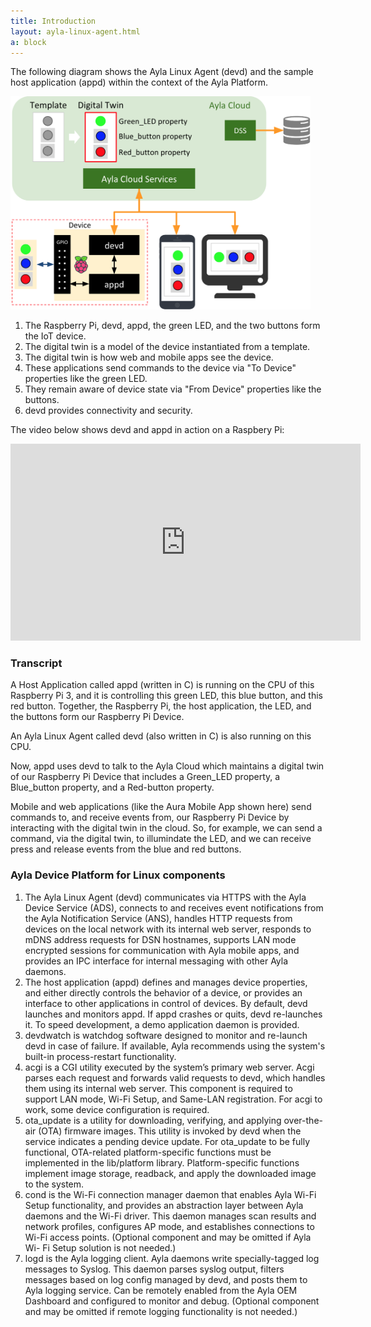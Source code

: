 ```yaml
---
title: Introduction
layout: ayla-linux-agent.html
a: block
---
```


The following diagram shows the Ayla Linux Agent (devd) and the sample host application (appd) within the context of the Ayla Platform.

<img src="ayla-platform-led-button.png" width="480">

1. The Raspberry Pi, devd, appd, the green LED, and the two buttons form the IoT device.
1. The digital twin is a model of the device instantiated from a template.
1. The digital twin is how web and mobile apps see the device. 
1. These applications send commands to the device via "To Device" properties like the green LED.
1. They remain aware of device state via "From Device" properties like the buttons.
1. devd provides connectivity and security.

The video below shows devd and appd in action on a Raspbery Pi:

<iframe 
  width="560" 
  height="315" 
  src="https://www.youtube.com/embed/aDdyFeo2A5E?rel=0&amp;showinfo=0" 
  frameborder="0" 
  allow="autoplay; 
  encrypted-media" 
  allowfullscreen>
</iframe>

### Transcript

A Host Application called appd (written in C) is running on the CPU of this Raspberry Pi 3, and it is controlling this green LED, this blue button, and this red button. Together, the Raspberry Pi, the host application, the LED, and the buttons form our Raspberry Pi Device.

An Ayla Linux Agent called devd (also written in C) is also running on this CPU.

Now, appd uses devd to talk to the Ayla Cloud which maintains a digital twin of our Raspberry Pi Device that includes a Green_LED property, a Blue_button property, and a Red-button property.

Mobile and web applications (like the Aura Mobile App shown here) send commands to, and receive events from, our Raspberry Pi Device by interacting with the digital twin in the cloud. So, for example, we can send a command, via the digital twin, to illumindate the LED, and we can receive press and release events from the blue and red buttons.

### Ayla Device Platform for Linux components

1. The Ayla Linux Agent (devd) communicates via HTTPS with the Ayla Device Service (ADS), connects to and receives event notifications from the Ayla Notification Service (ANS), handles HTTP requests from devices on the local network with its internal web server, responds to mDNS address requests for DSN hostnames, supports LAN mode encrypted sessions for communication with Ayla mobile apps, and provides an IPC interface for internal messaging with other Ayla daemons.
1. The host application (appd) defines and manages device properties, and either directly controls the behavior of a device, or provides an interface to other applications in control of devices. By default, devd launches and monitors appd. If appd crashes or quits, devd re-launches it. To speed development, a demo application daemon is provided.
1. devdwatch is watchdog software designed to monitor and re-launch devd in case of failure. If available, Ayla recommends using the system's built-in process-restart functionality.
1. acgi is a CGI utility executed by the system’s primary web server. Acgi parses each request and forwards valid requests to devd, which handles them using its internal web server. This component is required to support LAN mode, Wi-Fi Setup, and Same-LAN registration. For acgi to work, some device configuration is required.
1. ota_update is a utility for downloading, verifying, and applying over-the-air (OTA) firmware images. This utility is invoked by devd when the service indicates a pending device update. For ota_update to be fully functional, OTA-related platform-specific functions must be implemented in the lib/platform library. Platform-specific functions implement image storage, readback, and apply the downloaded image to the system.
1. cond is the Wi-Fi connection manager daemon that enables Ayla Wi-Fi Setup functionality, and provides an abstraction layer between Ayla daemons and the Wi-Fi driver. This daemon manages scan results and network profiles, configures AP mode, and establishes connections to Wi-Fi access points. (Optional component and may be omitted if Ayla Wi- Fi Setup solution is not needed.)
1. logd is the Ayla logging client. Ayla daemons write specially-tagged log messages to Syslog. This daemon parses syslog output, filters messages based on log config managed by devd, and posts them to Ayla logging service. Can be remotely enabled from the Ayla OEM Dashboard and configured to monitor and debug. (Optional component and may be omitted if remote logging functionality is not needed.)

